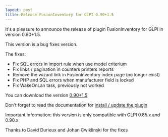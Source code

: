 ```yaml
---
layout: post
title: Release FusionInventory for GLPI 0.90+1.5
---
```


It's a pleasure to announce the release of plugin FusionInventory for GLPI in version 0.90+1.5.

This version is a bug fixes version.

The fixes:

* Fix SQL errors in import rule when use model criterium
* Fix links / pagination in counters printers reports
* Remove the wizard link in FusionInventory index page (no longer exist)
* Fix PHP and SQL errors when manufacturer field is locked
* Fix WakeOnLan task, previously not worked

You can download the version [0.90+1.5](https://github.com/fusioninventory/fusioninventory-for-glpi/releases/tag/glpi090%2B1.5)

Don't forget to read the documentation for [install / update the plugin](http://fusioninventory.org/documentation/fi4g/installation.html)


Important information: this version is only compatible with GLPI 0.85.x and 0.90.x

Thanks to David Durieux and Johan Cwiklinski for the fixes


